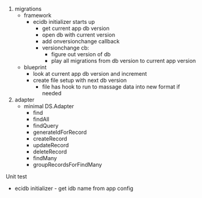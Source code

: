 1. migrations
    * framework
        - ecidb initializer starts up
            - get current app db version
            - open db with current version
            - add onversionchange callback
            - versionchange cb:
                + figure out version of db
                + play all migrations from db version to current app version
    * blueprint
        - look at current app db version and increment
        - create file setup with next db version
            + file has hook to run to massage data into new format if needed
2. adapter
    * minimal DS.Adapter
        - find
        - findAll
        - findQuery
        - generateIdForRecord
        - createRecord
        - updateRecord
        - deleteRecord
        - findMany
        - groupRecordsForFindMany


Unit test
  * ecidb initializer - get idb name from app config
